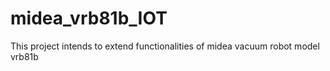# midea_vrb81b_IOT
This project intends to extend functionalities of midea vacuum robot model vrb81b
